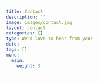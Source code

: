 ```yaml
---
title: Contact
description: ''
image: images/contact.jpg
layout: contact
categories: []
type: We'd love to hear from you!
date: 
tags: []
menu:
  main:
    weight: 3

---
```

